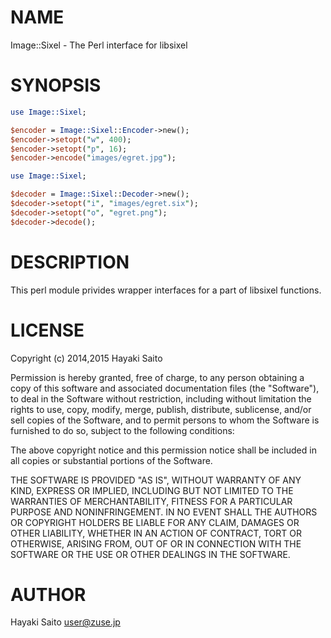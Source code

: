# NAME

Image::Sixel - The Perl interface for libsixel

# SYNOPSIS

```perl
use Image::Sixel;

$encoder = Image::Sixel::Encoder->new();
$encoder->setopt("w", 400);
$encoder->setopt("p", 16);
$encoder->encode("images/egret.jpg");
```

```perl
use Image::Sixel;

$decoder = Image::Sixel::Decoder->new();
$decoder->setopt("i", "images/egret.six");
$decoder->setopt("o", "egret.png");
$decoder->decode();
```

# DESCRIPTION

This perl module privides wrapper interfaces for a part of libsixel functions.


# LICENSE

Copyright (c) 2014,2015 Hayaki Saito

Permission is hereby granted, free of charge, to any person obtaining a copy of
this software and associated documentation files (the "Software"), to deal in
the Software without restriction, including without limitation the rights to
use, copy, modify, merge, publish, distribute, sublicense, and/or sell copies of
the Software, and to permit persons to whom the Software is furnished to do so,
subject to the following conditions:

The above copyright notice and this permission notice shall be included in all
copies or substantial portions of the Software.

THE SOFTWARE IS PROVIDED "AS IS", WITHOUT WARRANTY OF ANY KIND, EXPRESS OR
IMPLIED, INCLUDING BUT NOT LIMITED TO THE WARRANTIES OF MERCHANTABILITY, FITNESS
FOR A PARTICULAR PURPOSE AND NONINFRINGEMENT. IN NO EVENT SHALL THE AUTHORS OR
COPYRIGHT HOLDERS BE LIABLE FOR ANY CLAIM, DAMAGES OR OTHER LIABILITY, WHETHER
IN AN ACTION OF CONTRACT, TORT OR OTHERWISE, ARISING FROM, OUT OF OR IN
CONNECTION WITH THE SOFTWARE OR THE USE OR OTHER DEALINGS IN THE SOFTWARE.


# AUTHOR

Hayaki Saito <user@zuse.jp>

